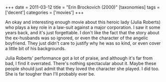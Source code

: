 +++
date = 2011-03-12
title = "Erin Brockovich (2000)"
[taxonomies]
tags = ['decent']
categories = ['movies']
+++

An okay and interesting enough movie about this heroic lady (Julia
Roberts) who plays a key role in a law-suit against a major corporation.
I saw it some years back, and it's just forgettable. I don't like the
fact that the story about the ex-husbands was so ignored, or even the
character of the angelic boyfriend. They just didn't care to justify
why he was so kind, or even cover a little bit of his backgrounds.

Julia Roberts' performance got a lot of praise, and although it's far
from bad, I find it overrated. There's nothing spectacular about it.
Maybe these people should just admit that they loved the character she
played. I did too. She is far tougher than I'll probably ever be.

